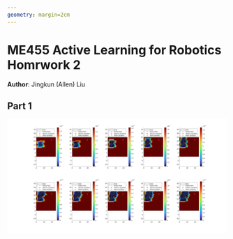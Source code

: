 ```yaml
---
geometry: margin=2cm
---
```

# ME455 Active Learning for Robotics Homrwork 2
**Author**: Jingkun (Allen) Liu

## Part 1
![](part1.png)